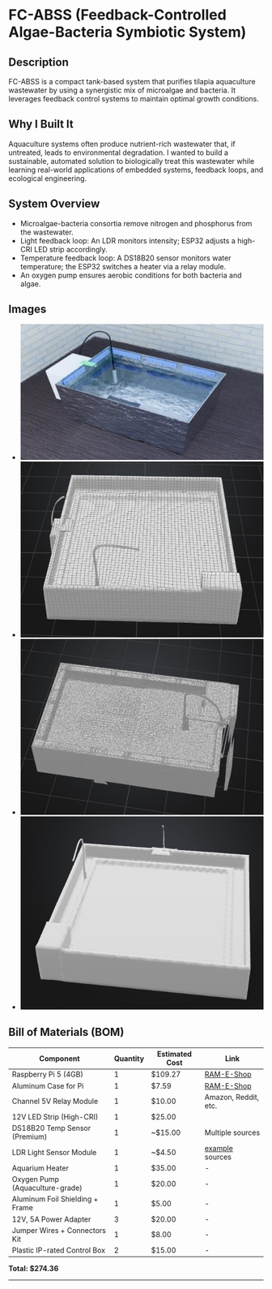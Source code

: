 # FC-ABSS (Feedback-Controlled Algae-Bacteria Symbiotic System)

## Description
FC-ABSS is a compact tank-based system that purifies tilapia aquaculture wastewater by using a synergistic mix of microalgae and bacteria. It leverages feedback control systems to maintain optimal growth conditions.

## Why I Built It
Aquaculture systems often produce nutrient-rich wastewater that, if untreated, leads to environmental degradation. I wanted to build a sustainable, automated solution to biologically treat this wastewater while learning real-world applications of embedded systems, feedback loops, and ecological engineering.

## System Overview
- Microalgae-bacteria consortia remove nitrogen and phosphorus from the wastewater.
- Light feedback loop: An LDR monitors intensity; ESP32 adjusts a high-CRI LED strip accordingly.
- Temperature feedback loop: A DS18B20 sensor monitors water temperature; the ESP32 switches a heater via a relay module.
- An oxygen pump ensures aerobic conditions for both bacteria and algae.

## Images
- ![alt text](Picture51.png) 
- ![alt text](por.jpg) 
- ![alt text](porr.jpg) 
- ![alt text](porrr.jpg)
## Bill of Materials (BOM)

| Component                         | Quantity | Estimated Cost | Link                                                                                  |
|----------------------------------|----------|----------------|---------------------------------------------------------------------------------------|
| Raspberry Pi 5 (4GB)             | 1        | $109.27        | [RAM-E-Shop](https://www.ram-e-shop.com/ar/shop/rpi5-board-4gb-raspberry-pi-5-4gb-8882) |
| Aluminum Case for Pi             | 1        | $7.59          | [RAM-E-Shop](https://www.ram-e-shop.com/ar/shop/rpi5-box-aluminum-enclosure-for-raspberry-pi-5-stripe-metal-aluminum-case-9202) |
| Channel 5V Relay Module          | 1        | $10.00         | Amazon, Reddit, etc.                                                                  |
| 12V LED Strip (High-CRI)         | 1        | $25.00         |                                       |
| DS18B20 Temp Sensor (Premium)    | 1        | ~$15.00        | Multiple sources                                                                      |
| LDR Light Sensor Module          | 1        | ~$4.50         | [example](reddit.com+13amazon.eg+13noon.com+13) sources                                                                      |
| Aquarium Heater                  | 1        | $35.00         | -                                                                                     |
| Oxygen Pump (Aquaculture-grade) | 1        | $20.00         | -                                                                                     |
| Aluminum Foil Shielding + Frame | 1        | $5.00          | -                                                                                     |
| 12V, 5A Power Adapter            | 3        | $20.00         | -                                                                                     |
| Jumper Wires + Connectors Kit   | 1        | $8.00          | -                                                                                     |
| Plastic IP-rated Control Box    | 2        | $15.00         | -                                                                                     |

**Total: $274.36**

---
